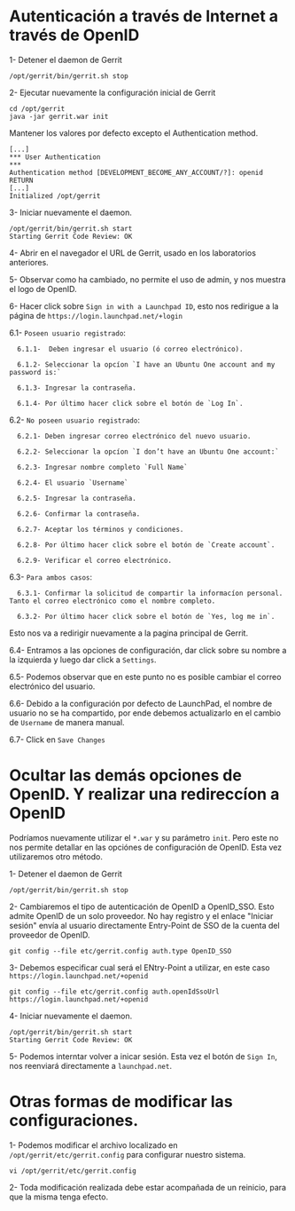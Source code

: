 Autenticación a través de Internet a través de OpenID
====

1- Detener el daemon de Gerrit

```
/opt/gerrit/bin/gerrit.sh stop
```

2- Ejecutar nuevamente la configuración inicial de Gerrit 

```
cd /opt/gerrit
java -jar gerrit.war init
```

Mantener los valores por defecto excepto el Authentication method.

```
[...]
*** User Authentication
***
Authentication method [DEVELOPMENT_BECOME_ANY_ACCOUNT/?]: openid RETURN
[...]
Initialized /opt/gerrit
```

3- Iniciar nuevamente el daemon.

```
/opt/gerrit/bin/gerrit.sh start
Starting Gerrit Code Review: OK
```

4- Abrir en el navegador el URL de Gerrit, usado en los laboratorios anteriores.

5- Observar como ha cambiado, no permite el uso de admin, y nos muestra el logo de OpenID.

6- Hacer click sobre `Sign in with a Launchpad ID`, esto nos redirigue a la página de `https://login.launchpad.net/+login`

6.1- `Poseen usuario registrado`: 

      6.1.1-  Deben ingresar el usuario (ó correo electrónico).

      6.1.2- Seleccionar la opcíon `I have an Ubuntu One account and my password is:` 

      6.1.3- Ingresar la contraseña.

      6.1.4- Por último hacer click sobre el botón de `Log In`.

6.2- `No poseen usuario registrado`: 

      6.2.1- Deben ingresar correo electrónico del nuevo usuario.

      6.2.2- Seleccionar la opcíon `I don’t have an Ubuntu One account:`

      6.2.3- Ingresar nombre completo `Full Name`

      6.2.4- El usuario `Username`

      6.2.5- Ingresar la contraseña.

      6.2.6- Confirmar la contraseña.

      6.2.7- Aceptar los términos y condiciones.

      6.2.8- Por último hacer click sobre el botón de `Create account`.

      6.2.9- Verificar el correo electrónico.

6.3- `Para ambos casos`:

      6.3.1- Confirmar la solicitud de compartir la informacíon personal. Tanto el correo electrónico como el nombre completo.

      6.3.2- Por último hacer click sobre el botón de `Yes, log me in`.

Esto nos va a redirigir nuevamente a la pagina principal de Gerrit.

6.4- Entramos a las opciones de configuración, dar click sobre su nombre a la izquierda y luego dar click a `Settings`.

6.5- Podemos observar que en este punto no es posible cambiar el correo electrónico del usuario.

6.6- Debido a la configuración por defecto de LaunchPad, el nombre de usuario no se ha compartido, por ende debemos actualizarlo en el cambio de `Username` de manera manual.

6.7- Click en `Save Changes`

Ocultar las demás opciones de OpenID. Y realizar una redireccíon a OpenID
=======

Podríamos nuevamente utilizar el `*.war` y su parámetro `init`. Pero este no nos permite detallar en las opciónes de configuración de OpenID. Esta vez utilizaremos otro método.

1- Detener el daemon de Gerrit

```
/opt/gerrit/bin/gerrit.sh stop
```

2- Cambiaremos el tipo de autenticación de OpenID a OpenID_SSO. Esto admite OpenID de un solo proveedor. No hay registro y el enlace "Iniciar sesión" envía al usuario directamente Entry-Point de SSO de la cuenta del proveedor de OpenID.

```
git config --file etc/gerrit.config auth.type OpenID_SSO
```

3- Debemos especificar cual será el ENtry-Point a utilizar, en este caso `https://login.launchpad.net/+openid`

```
git config --file etc/gerrit.config auth.openIdSsoUrl https://login.launchpad.net/+openid
```

4- Iniciar nuevamente el daemon.

```
/opt/gerrit/bin/gerrit.sh start
Starting Gerrit Code Review: OK
```

5- Podemos interntar volver a inicar sesión. Esta vez el botón de `Sign In`, nos reenviará directamente a `launchpad.net`.

Otras formas de modificar las configuraciones.
======

1- Podemos modificar el archivo localizado en `/opt/gerrit/etc/gerrit.config` para configurar nuestro sistema.

```
vi /opt/gerrit/etc/gerrit.config
```

2- Toda modificación realizada debe estar acompañada de un reinicio, para que la misma tenga efecto.


